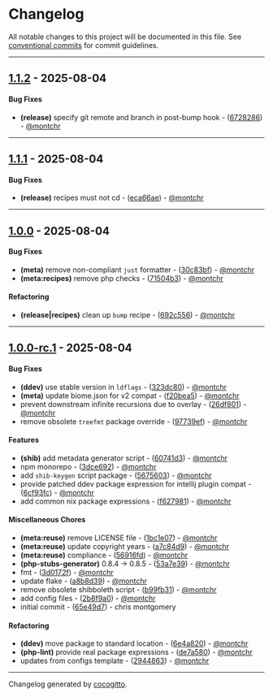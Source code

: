 # Changelog
All notable changes to this project will be documented in this file. See [conventional commits](https://www.conventionalcommits.org/) for commit guidelines.

- - -
## [1.1.2](https://github.com/kleinweb/beams/compare/672828673b5bfa710f45eae3c06061415a39a456..1.1.2) - 2025-08-04
#### Bug Fixes
- **(release)** specify git remote and branch in post-bump hook - ([6728286](https://github.com/kleinweb/beams/commit/672828673b5bfa710f45eae3c06061415a39a456)) - [@montchr](https://github.com/montchr)

- - -

## [1.1.1](https://github.com/kleinweb/beams/compare/eca66ae5b498dae3d2682802dcfad7dd660654b7..1.1.1) - 2025-08-04
#### Bug Fixes
- **(release)** recipes must not cd - ([eca66ae](https://github.com/kleinweb/beams/commit/eca66ae5b498dae3d2682802dcfad7dd660654b7)) - [@montchr](https://github.com/montchr)

- - -

## [1.0.0](https://github.com/kleinweb/beams/compare/1.0.0-rc.1..1.0.0) - 2025-08-04
#### Bug Fixes
- **(meta)** remove non-compliant `just` formatter - ([30c83bf](https://github.com/kleinweb/beams/commit/30c83bf6edd5d4604cfc8ee2d6a50133bfee6b08)) - [@montchr](https://github.com/montchr)
- **(meta:recipes)** remove php checks - ([71504b3](https://github.com/kleinweb/beams/commit/71504b350d758ba5a584ed8f67bb86a6a90feb30)) - [@montchr](https://github.com/montchr)
#### Refactoring
- **(release|recipes)** clean up `bump` recipe - ([692c556](https://github.com/kleinweb/beams/commit/692c55666de26e9354b59f8b1973c14d40d92a5b)) - [@montchr](https://github.com/montchr)

- - -

## [1.0.0-rc.1](https://github.com/kleinweb/beams/compare/65e49d7cbfbf56a941f173b4d7699d43f5e1922d..1.0.0-rc.1) - 2025-08-04
#### Bug Fixes
- **(ddev)** use stable version in `ldflags` - ([323dc80](https://github.com/kleinweb/beams/commit/323dc8056a2e479d4972e44ea983447d9c3d6dad)) - [@montchr](https://github.com/montchr)
- **(meta)** update biome.json for v2 compat - ([f20bea5](https://github.com/kleinweb/beams/commit/f20bea5bd03b34a770c59b05857a98f43b4ac618)) - [@montchr](https://github.com/montchr)
- prevent downstream infinite recursions due to overlay - ([26df801](https://github.com/kleinweb/beams/commit/26df801863f688bf5a47343baa7640efe75cf4d8)) - [@montchr](https://github.com/montchr)
- remove obsolete `treefmt` package override - ([97739ef](https://github.com/kleinweb/beams/commit/97739ef099a32c837fca1c3fd5eee4e2488c8116)) - [@montchr](https://github.com/montchr)
#### Features
- **(shib)** add metadata generator script - ([60741d3](https://github.com/kleinweb/beams/commit/60741d3e579692d3bc119aa4dabbb66b12834134)) - [@montchr](https://github.com/montchr)
- npm monorepo - ([3dce692](https://github.com/kleinweb/beams/commit/3dce6922dca2c731176e9edac69e81ade969e3c4)) - [@montchr](https://github.com/montchr)
- add `shib-keygen` script package - ([5675603](https://github.com/kleinweb/beams/commit/5675603ab8252c6d0c63b595daf1073cc0448bd4)) - [@montchr](https://github.com/montchr)
- provide patched ddev package expression for intellij plugin compat - ([6cf93fc](https://github.com/kleinweb/beams/commit/6cf93fc8d839cd94ae936710701f5b50b6e2c59e)) - [@montchr](https://github.com/montchr)
- add common nix package expressions - ([f627981](https://github.com/kleinweb/beams/commit/f627981e31d547485e05aa918837f2cedb29b6b5)) - [@montchr](https://github.com/montchr)
#### Miscellaneous Chores
- **(meta:reuse)** remove LICENSE file - ([1bc1e07](https://github.com/kleinweb/beams/commit/1bc1e07e1f96096852e06d3948db8167d7101184)) - [@montchr](https://github.com/montchr)
- **(meta:reuse)** update copyright years - ([a7c84d9](https://github.com/kleinweb/beams/commit/a7c84d9be115817049799aa8817b974c24baad1d)) - [@montchr](https://github.com/montchr)
- **(meta:reuse)** compliance - ([56916fd](https://github.com/kleinweb/beams/commit/56916fddc137d5b2f34211ff41e91dee74594ade)) - [@montchr](https://github.com/montchr)
- **(php-stubs-generator)** 0.8.4 -> 0.8.5 - ([53a7e39](https://github.com/kleinweb/beams/commit/53a7e3954de47fa19a1773b6e14b12c1067ea200)) - [@montchr](https://github.com/montchr)
- fmt - ([3d0172f](https://github.com/kleinweb/beams/commit/3d0172f9956db7dc80caf006d4fca74f145cdfa8)) - [@montchr](https://github.com/montchr)
- update flake - ([a8b8d39](https://github.com/kleinweb/beams/commit/a8b8d39c125173f492d8546d5d6608d2cc2129e7)) - [@montchr](https://github.com/montchr)
- remove obsolete shibboleth script - ([b99fb31](https://github.com/kleinweb/beams/commit/b99fb31171336b75d0c6701d0b426fbb5a44f1ba)) - [@montchr](https://github.com/montchr)
- add config files - ([2b8f9a0](https://github.com/kleinweb/beams/commit/2b8f9a03205b9b222f8cec0c43e0813ac4b69fb3)) - [@montchr](https://github.com/montchr)
- initial commit - ([65e49d7](https://github.com/kleinweb/beams/commit/65e49d7cbfbf56a941f173b4d7699d43f5e1922d)) - chris montgomery
#### Refactoring
- **(ddev)** move package to standard location - ([6e4a820](https://github.com/kleinweb/beams/commit/6e4a820503cdfb5c1c9a35e10387db84deb5d64e)) - [@montchr](https://github.com/montchr)
- **(php-lint)** provide real package expressions - ([de7a580](https://github.com/kleinweb/beams/commit/de7a580480ed3a0f6a420708587e0f10ecb9d5bd)) - [@montchr](https://github.com/montchr)
- updates from configs template - ([2944863](https://github.com/kleinweb/beams/commit/29448632e15ff16871b207255a8989f9274beb15)) - [@montchr](https://github.com/montchr)

- - -

Changelog generated by [cocogitto](https://github.com/cocogitto/cocogitto).